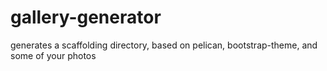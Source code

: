 gallery-generator
=================

generates a scaffolding directory, based on pelican, bootstrap-theme, and some of your photos
